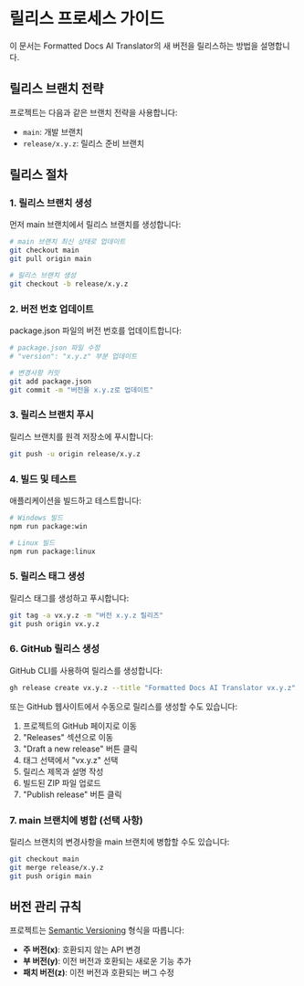 # 릴리스 프로세스 가이드

이 문서는 Formatted Docs AI Translator의 새 버전을 릴리스하는 방법을 설명합니다.

## 릴리스 브랜치 전략

프로젝트는 다음과 같은 브랜치 전략을 사용합니다:
- `main`: 개발 브랜치
- `release/x.y.z`: 릴리스 준비 브랜치

## 릴리스 절차

### 1. 릴리스 브랜치 생성

먼저 main 브랜치에서 릴리스 브랜치를 생성합니다:

```bash
# main 브랜치 최신 상태로 업데이트
git checkout main
git pull origin main

# 릴리스 브랜치 생성
git checkout -b release/x.y.z
```

### 2. 버전 번호 업데이트

package.json 파일의 버전 번호를 업데이트합니다:

```bash
# package.json 파일 수정
# "version": "x.y.z" 부분 업데이트

# 변경사항 커밋
git add package.json
git commit -m "버전을 x.y.z로 업데이트"
```

### 3. 릴리스 브랜치 푸시

릴리스 브랜치를 원격 저장소에 푸시합니다:

```bash
git push -u origin release/x.y.z
```

### 4. 빌드 및 테스트

애플리케이션을 빌드하고 테스트합니다:

```bash
# Windows 빌드
npm run package:win

# Linux 빌드
npm run package:linux
```

### 5. 릴리스 태그 생성

릴리스 태그를 생성하고 푸시합니다:

```bash
git tag -a vx.y.z -m "버전 x.y.z 릴리즈"
git push origin vx.y.z
```

### 6. GitHub 릴리스 생성

GitHub CLI를 사용하여 릴리스를 생성합니다:

```bash
gh release create vx.y.z --title "Formatted Docs AI Translator vx.y.z" --notes "릴리스 노트 내용" "./release/Formatted Docs AI Translator-x.y.z-win.zip"
```

또는 GitHub 웹사이트에서 수동으로 릴리스를 생성할 수도 있습니다:
1. 프로젝트의 GitHub 페이지로 이동
2. "Releases" 섹션으로 이동
3. "Draft a new release" 버튼 클릭
4. 태그 선택에서 "vx.y.z" 선택
5. 릴리스 제목과 설명 작성
6. 빌드된 ZIP 파일 업로드
7. "Publish release" 버튼 클릭

### 7. main 브랜치에 병합 (선택 사항)

릴리스 브랜치의 변경사항을 main 브랜치에 병합할 수도 있습니다:

```bash
git checkout main
git merge release/x.y.z
git push origin main
```

## 버전 관리 규칙

프로젝트는 [Semantic Versioning](https://semver.org/) 형식을 따릅니다:

- **주 버전(x)**: 호환되지 않는 API 변경
- **부 버전(y)**: 이전 버전과 호환되는 새로운 기능 추가
- **패치 버전(z)**: 이전 버전과 호환되는 버그 수정
